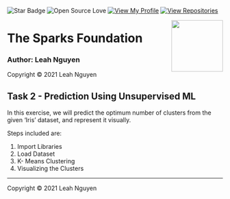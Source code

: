 
![Star Badge](https://img.shields.io/static/v1?label=%F0%9F%8C%9F&message=If%20Useful&style=style=flat&color=BC4E99)
![Open Source Love](https://badges.frapsoft.com/os/v1/open-source.svg?v=103)
[![View My Profile](https://img.shields.io/badge/View-My_Profile-green?logo=GitHub)](https://github.com/ndleah)
[![View Repositories](https://img.shields.io/badge/View-My_Repositories-blue?logo=GitHub)](https://github.com/ndleah?tab=repositories)

<img align = right height = 120 width = 120 src = https://www.thesparksfoundationsingapore.org/images/logo_small.png>

# **The Sparks Foundation**

### Author: Leah Nguyen
Copyright © 2021 Leah Nguyen

## **Task 2 - Prediction Using Unsupervised ML**
In this exercise, we will predict the optimum number of clusters from the given ‘Iris’ dataset, and represent it visually.

Steps included are:
1. Import Libraries
2. Load Dataset
3. K- Means Clustering
4. Visualizing the Clusters

---
Copyright © 2021 Leah Nguyen

